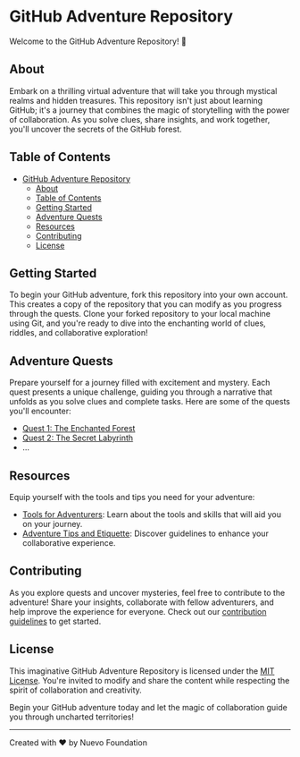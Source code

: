 # GitHub Adventure Repository

Welcome to the GitHub Adventure Repository! 🌟

## About

Embark on a thrilling virtual adventure that will take you through mystical realms and hidden treasures. This repository isn't just about learning GitHub; it's a journey that combines the magic of storytelling with the power of collaboration. As you solve clues, share insights, and work together, you'll uncover the secrets of the GitHub forest.

## Table of Contents

- [GitHub Adventure Repository](#github-adventure-repository)
  - [About](#about)
  - [Table of Contents](#table-of-contents)
  - [Getting Started](#getting-started)
  - [Adventure Quests](#adventure-quests)
  - [Resources](#resources)
  - [Contributing](#contributing)
  - [License](#license)

## Getting Started

To begin your GitHub adventure, fork this repository into your own account. This creates a copy of the repository that you can modify as you progress through the quests. Clone your forked repository to your local machine using Git, and you're ready to dive into the enchanting world of clues, riddles, and collaborative exploration!

## Adventure Quests

Prepare yourself for a journey filled with excitement and mystery. Each quest presents a unique challenge, guiding you through a narrative that unfolds as you solve clues and complete tasks. Here are some of the quests you'll encounter:

- [Quest 1: The Enchanted Forest](quests/quest1/README.md)
- [Quest 2: The Secret Labyrinth](quests/quest2/README.md)
- ...

## Resources

Equip yourself with the tools and tips you need for your adventure:

- [Tools for Adventurers](resources/tools.md): Learn about the tools and skills that will aid you on your journey.
- [Adventure Tips and Etiquette](resources/tips.md): Discover guidelines to enhance your collaborative experience.

## Contributing

As you explore quests and uncover mysteries, feel free to contribute to the adventure! Share your insights, collaborate with fellow adventurers, and help improve the experience for everyone. Check out our [contribution guidelines](CONTRIBUTING.md) to get started.

## License

This imaginative GitHub Adventure Repository is licensed under the [MIT License](LICENSE). You're invited to modify and share the content while respecting the spirit of collaboration and creativity.

Begin your GitHub adventure today and let the magic of collaboration guide you through uncharted territories!

---

Created with ❤️ by Nuevo Foundation